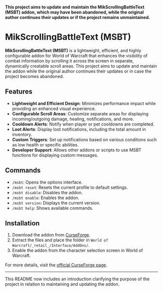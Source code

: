 **This project aims to update and maintain the MikScrollingBattleText (MSBT) addon, which may have been abandoned, while the original author continues their updates or if the project remains unmaintained.**

# MikScrollingBattleText (MSBT)

**MikScrollingBattleText (MSBT)** is a lightweight, efficient, and highly configurable addon for World of Warcraft that enhances the visibility of combat information by scrolling it across the screen in separate, dynamically creatable scroll areas. This project aims to update and maintain the addon while the original author continues their updates or in case the project becomes abandoned.

## Features

- **Lightweight and Efficient Design**: Minimizes performance impact while providing an enhanced visual experience.
- **Configurable Scroll Areas**: Customize separate areas for displaying incoming/outgoing damage, healing, notifications, and more.
- **Cooldown Alerts**: Notify when player or pet cooldowns are completed.
- **Loot Alerts**: Display loot notifications, including the total amount in inventory.
- **Custom Triggers**: Set up notifications based on various conditions such as low health or specific abilities.
- **Developer Support**: Allows other addons or scripts to use MSBT functions for displaying custom messages.

## Commands

- `/msbt`: Opens the options interface.
- `/msbt reset`: Resets the current profile to default settings.
- `/msbt disable`: Disables the addon.
- `/msbt enable`: Enables the addon.
- `/msbt version`: Displays the current version.
- `/msbt help`: Shows available commands.

## Installation

1. Download the addon from [CurseForge](https://www.curseforge.com/wow/addons/mik-scrolling-battle-text).
2. Extract the files and place the folder in `World of Warcraft/_retail_/Interface/AddOns/`.
3. Enable the addon from the character selection screen in World of Warcraft.

For more details, visit the [official CurseForge page](https://www.curseforge.com/wow/addons/mik-scrolling-battle-text).

---

This README now includes an introduction clarifying the purpose of the project in relation to maintaining and updating the addon.
